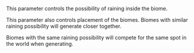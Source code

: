 This parameter controls the possibility of raining inside the biome.

This parameter also controls placement of the biomes.
Biomes with similar raining possibility will generate closer together.

Biomes with the same raining possibility will compete for the same spot in the world when generating.